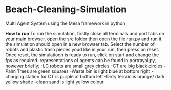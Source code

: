 # Beach-Cleaning-Simulation
Multi Agent System using the Mesa framework in python

**How to run**
To run the simulation, firstly close all terminals and port tabs on your main browser.
open the src folder then open the file run.py and run it, the simulation should open in a new browser tab.
Select the number of robots and plastic trash pieces youd like in your run, then press on reset.
Once reset, the simulatioon is ready to run, click on start and change the fps as required.
representations of agents can be found in portrayal.py, however briefly;
-LC robots are small grey circles
-CT are big black circles
-Palm Trees are green squares
-Waste bin is light blue at bottom right
-charging station for CT is purple at bottom left
-Dirty terrain is orange/ dark yellow shade
-clean sand is light yellow colour
